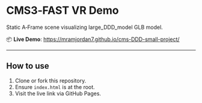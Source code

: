 # CMS3‑FAST VR Demo

Static A‑Frame scene visualizing large_DDD_model GLB model.

📦 **Live Demo**: https://mramjordan7.github.io/cms-DDD-small-project/

---

## How to use

1. Clone or fork this repository.
2. Ensure `index.html` is at the root.
3. Visit the live link via GitHub Pages.
